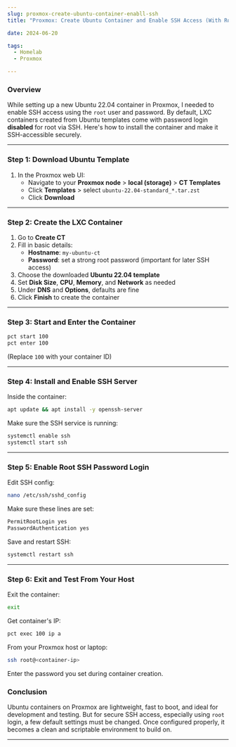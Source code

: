 ```yaml
--- 
slug: proxmox-create-ubuntu-container-enabll-ssh
title: "Proxmox: Create Ubuntu Container and Enable SSH Access (With Root Password Login)"

date: 2024-06-20

tags: 
  - Homelab
  - Proxmox

--- 
```

### **Overview**

While setting up a new Ubuntu 22.04 container in Proxmox, I needed to enable SSH access using the `root` user and password. By default, LXC containers created from Ubuntu templates come with password login **disabled** for root via SSH. Here's how to install the container and make it SSH-accessible securely.

---

### **Step 1: Download Ubuntu Template**

1. In the Proxmox web UI:
   - Navigate to your **Proxmox node** > **local (storage)** > **CT Templates**
   - Click **Templates** > select `ubuntu-22.04-standard_*.tar.zst`
   - Click **Download**

---

### **Step 2: Create the LXC Container**

1. Go to **Create CT**
2. Fill in basic details:
   - **Hostname**: `my-ubuntu-ct`
   - **Password**: set a strong root password (important for later SSH access)
3. Choose the downloaded **Ubuntu 22.04 template**
4. Set **Disk Size**, **CPU**, **Memory**, and **Network** as needed
5. Under **DNS** and **Options**, defaults are fine
6. Click **Finish** to create the container

---

### **Step 3: Start and Enter the Container**

```bash
pct start 100
pct enter 100
```
(Replace `100` with your container ID)

---

### **Step 4: Install and Enable SSH Server**

Inside the container:

```bash
apt update && apt install -y openssh-server
```

Make sure the SSH service is running:
```bash
systemctl enable ssh
systemctl start ssh
```

---

### **Step 5: Enable Root SSH Password Login**

Edit SSH config:
```bash
nano /etc/ssh/sshd_config
```

Make sure these lines are set:
```bash
PermitRootLogin yes
PasswordAuthentication yes
```

Save and restart SSH:
```bash
systemctl restart ssh
```

---

### **Step 6: Exit and Test From Your Host**

Exit the container:
```bash
exit
```

Get container's IP:
```bash
pct exec 100 ip a
```

From your Proxmox host or laptop:
```bash
ssh root@<container-ip>
```

Enter the password you set during container creation.
### **Conclusion**

Ubuntu containers on Proxmox are lightweight, fast to boot, and ideal for development and testing. But for secure SSH access, especially using `root` login, a few default settings must be changed. Once configured properly, it becomes a clean and scriptable environment to build on.

---

